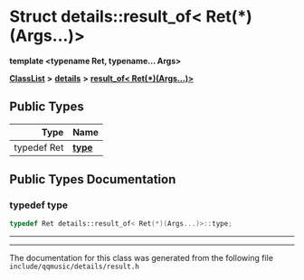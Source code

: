 

# Struct details::result\_of&lt; Ret(\*)(Args...)&gt;

**template &lt;typename Ret, typename... Args&gt;**



[**ClassList**](annotated.md) **>** [**details**](namespacedetails.md) **>** [**result\_of&lt; Ret(\*)(Args...)&gt;**](structdetails_1_1result__of_3_01Ret_07_5_08_07Args_8_8_8_08_4.md)






















## Public Types

| Type | Name |
| ---: | :--- |
| typedef Ret | [**type**](#typedef-type)  <br> |
















































## Public Types Documentation




### typedef type 

```C++
typedef Ret details::result_of< Ret(*)(Args...)>::type;
```




<hr>

------------------------------
The documentation for this class was generated from the following file `include/qqmusic/details/result.h`

